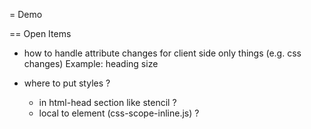= Demo

== Open Items

- how to handle attribute changes for client side only things (e.g. css changes)
Example: heading size

- where to put styles ?
  - in html-head section like stencil ?
  - local to element (css-scope-inline.js) ?
